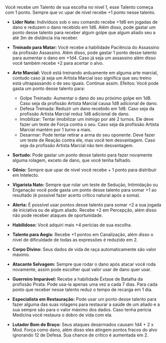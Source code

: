 Você recebe um Talento de sua escolha no nível 1, esse Talento começa com 1 ponto. Sempre que vc upar de nível recebe +1 ponto nesse talento.

- **Líder Nato:** Indivíduos sob o seu comando recebe +1d6 em jogadas de dano e reduzem o dano recebido em 1d6. Além disso, pode gastar um ponto desse talento para receber algum golpe que algum aliado seu a até 3m de distância iria receber.
	
- **Treinado para Matar:** Você recebe a habilidade Paciência do Assassino da profissão Assassino. Além disso, pode gastar 1 ponto desse talento para aumentar o dano em +1d4. Caso já seja um assassino além disso você também recebe +2 para acertar o alvo.
	
- **Arte Marcial:** Você está treinando arduamente em alguma arte marcial, contudo caso já seja um Artista Marcial isso significa que seu treino está ultrapassando o de seu iguais. Continue assim. Efeitos: Você pode gasta um ponto desse talento para:
	- Golpe Treinado: Aumentar o dano do seu próximo golpe em 1d8. Caso seja da profissão Artista Marcial causa 1d8 adicional de dano.
	- Defesa Treinada: Reduzir um dano recebido em 1d8. Caso seja da profissão Artista Marcial reduz 1d8 adicional de dano.
	- Imobilizar: Tentar imobilizar um inimigo por até 2 turnos. Ele deve fazer um teste de Força contra o seu. Caso seja da profissão Artista Marcial mantém por 1 turno a mais.
	- Desarmar: Pode tentar retirar a arma do seu oponente. Deve fazer um teste de Reação contra ele, mas você tem desvantagem. Caso seja da profissão Artista Marcial não tem desvantagem.
	
- **Sortudo:** Pode gastar um ponto desse talento para fazer novamente alguma rolagem, exceto de dano, que você tenha falhado.
	
- **Gênio:** Sempre que upar de nível você recebe + 1 ponto para distribuir em Intelecto.
	
- **Vigarista Nato:** Sempre que rolar um teste de Sedução, Intimidação ou Enganação você pode gasta um ponto desse talento para somar +1 ao resultado (é possível fazer acerto crítico natural após a soma).
	
- **Alerta:** É possível usar pontos desse talento para somar +2 a sua jogada de iniciativa ou de algum aliado. Recebe +2 em Percepção, além disso não pode receber ataques de oportunidade.
	
- **Habilidoso:** Você adquiri mais +4 perícias de sua escolha.
	
- **Talento para Aegis:** Recebe +1 pontos em Canalização, além disso o nível de dificuldade de todas as expressões é reduzido em 2.
	
- **Corpo Divino:** Seus dados de vida de raça automaticamente são valor máximo.
	
- **Atacante Selvagem:** Sempre que rodar o dano após atacar você roda novamente, assim pode escolher qual valor usar de dano quer usar.
	
- **Guerreiro Imparável:** Recebe a habilidade Êxtase de Batalha da profissão Pirata. Pode usa-la apenas uma vez a cada 7 dias. Para cada ponto que receber nesse talento reduz o tempo de recarga em 1 dia.
	
- **Especialista em Restauração:** Pode usar um ponto desse talento para fazer alguma das suas rolagens para restaurar a saúde de um aliado e a sua sempre são para o valor máximo dos dados. Caso tenha perícia Medicina você restaura o dobro de vida com ela.
	
- **Lutador Bom de Braço:** Seus ataques desarmados causam 1d4 + 2 x Mod. Força como dano, além disso eles atingem pontos fracos do alvo ignorando 12 de Defesa. Sua chance de crítico é aumentada em 2.